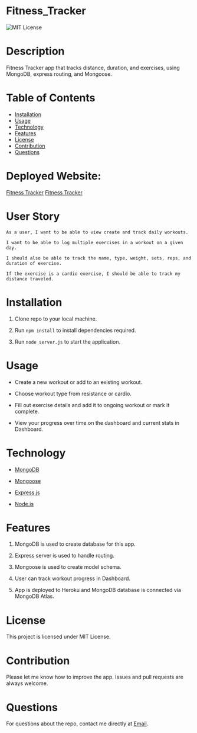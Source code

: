 # Fitness_Tracker

![MIT License](https://img.shields.io/badge/license-MIT-green)

# Description

Fitness Tracker app that tracks distance, duration, and exercises, using MongoDB, express routing, and Mongoose.

# Table of Contents

- [Installation](#installation)
- [Usage](#usage)
- [Technology](#technology)
- [Features](#features)
- [License](#license)
- [Contribution](#contribution)
- [Questions](#questions)

# Deployed Website:

[Fitness Tracker](https://jpablo73.github.io/Fitness_Tracker/)
[Fitness Tracker](https://hidden-mountain-41391.herokuapp.com/)

# User Story

```
As a user, I want to be able to view create and track daily workouts.

I want to be able to log multiple exercises in a workout on a given day.

I should also be able to track the name, type, weight, sets, reps, and duration of exercise.

If the exercise is a cardio exercise, I should be able to track my distance traveled.
```

# Installation

1. Clone repo to your local machine.

2. Run `npm install` to install dependencies required.

3. Run `node server.js` to start the application.

# Usage

- Create a new workout or add to an existing workout.

- Choose workout type from resistance or cardio.

- Fill out exercise details and add it to ongoing workout or mark it complete.

- View your progress over time on the dashboard and current stats in Dashboard.

# Technology

- [MongoDB](https://www.mongodb.com/)

- [Mongoose](https://mongoosejs.com/)

- [Express.js](https://expressjs.com/)

- [Node.js](https://nodejs.org/en/)

# Features

1. MongoDB is used to create database for this app.

2. Express server is used to handle routing.

3. Mongoose is used to create model schema.

4. User can track workout progress in Dashboard.

5. App is deployed to Heroku and MongoDB database is connected via MongoDB Atlas.

# License

This project is licensed under MIT License.

# Contribution

Please let me know how to improve the app. Issues and pull requests are always welcome.

# Questions

For questions about the repo,
contact me directly at [Email](bernal1307@gmail.com).
